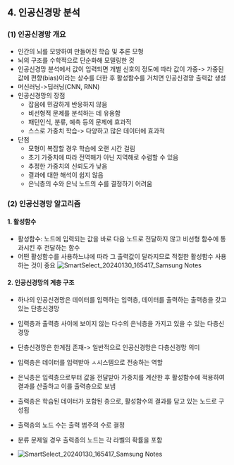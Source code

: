 ## 4. 인공신경망 분석
### (1) 인공신경망 개요
* 인간의 뇌를 모방하여 만들어진 학습 및 추론 모형
* 뇌의 구조를 수학적으로 단순화해 모델링한 것
* 인공신경망 분석에서 값이 입력되면 개별 신호의 정도에 따라 값이 가중-> 가중된 값에 편향(bias)이라는 상수를 더한 후 활성함수를 거치면 인공신경망 출력값 생성
* 머신러닝->딥러닝(CNN, RNN)
* 인공신경망의 장점
  * 잡음에 민감하게 반응하지 않음
  * 비선형적 문제를 분석하는 데 유용함
  * 패턴인식, 분류, 예측 등의 문제에 효과적
  * 스스로 가중치 학습-> 다양하고 많은 데이터에 효과적
* 단점
  * 모형이 복잡할 경우 학습에 오랜 시간 걸림
  * 초기 가중치에 따라 전역해가 아닌 지역해로 수렴할 수 있음
  * 추정한 가중치의 신뢰도가 낮음
  * 결과에 대한 해석이 쉽지 않음
  * 은닉층의 수와 은닉 노드의 수를 결정하기 어려움
 
### (2) 인공신경망 알고리즘
#### 1. 활성함수
* 활성함수: 노드에 입력되는 값을 바로 다음 노드로 전달하지 않고 비선형 함수에 통과시킨 후 전달하는 함수
* 어떤 활성함수를 사용하느냐에 따라 그 출력값이 달라지므로 적절한 활성함수 사용하는 것이 중요
![SmartSelect_20240130_165417_Samsung Notes](https://github.com/qlkdkd/2-winter/assets/71871927/44dc42e2-5736-47aa-9b1d-d3f20b217642)

#### 2. 인공신경망의 계층 구조
* 하나의 인공신경망은 데이터를 입력하는 입력층, 데이터를 출력하는 출력층을 갖고 있는 단층신경망
* 입력층과 출력층 사이에 보이지 않는 다수의 은닉층을 가지고 있을 수 있는 다층신경망
* 단층신경망은 한계점 존재-> 일반적으로 인공신경망은 다층신경망 의미

* 입력층은 데이터를 입력받아 ㅅ시스템으로 전송하는 역할
* 은닉층은 입력층으로부터 값을 전달받아 가중치를 계산한 후 활성함수에 적용하여 결과를 산출하고 이를 출력층으로 보냄
* 출력층은 학습된 데이터가 포함된 층으로, 활성함수의 결과를 담고 있는 노드로 구성됨
* 출력층의 노드 수는 출력 범주의 수로 결정
* 분류 문제일 경우 출력층의 노드는 각 라벨의 확률을 포함
* ![SmartSelect_20240130_165417_Samsung Notes](https://github.com/qlkdkd/2-winter/assets/71871927/66af134e-0a14-4683-9141-1a95a89589f1)

